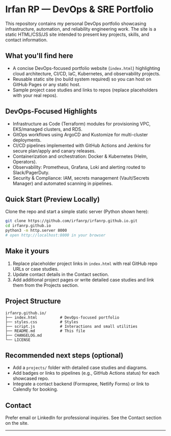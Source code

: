 # Irfan RP — DevOps & SRE Portfolio

This repository contains my personal DevOps portfolio showcasing infrastructure, automation, and reliability engineering work. The site is a static HTML/CSS/JS site intended to present key projects, skills, and contact information.

## What you'll find here

- A concise DevOps-focused portfolio website (`index.html`) highlighting cloud architecture, CI/CD, IaC, Kubernetes, and observability projects.
- Reusable static site (no build system required) so you can host on GitHub Pages or any static host.
- Sample project case studies and links to repos (replace placeholders with your real repos).

## DevOps-Focused Highlights

- Infrastructure as Code (Terraform) modules for provisioning VPC, EKS/managed clusters, and RDS.
- GitOps workflows using ArgoCD and Kustomize for multi-cluster deployments.
- CI/CD pipelines implemented with GitHub Actions and Jenkins for secure plan/apply and canary releases.
- Containerization and orchestration: Docker & Kubernetes (Helm, Operators).
- Observability: Prometheus, Grafana, Loki and alerting routed to Slack/PagerDuty.
- Security & Compliance: IAM, secrets management (Vault/Secrets Manager) and automated scanning in pipelines.

## Quick Start (Preview Locally)

Clone the repo and start a simple static server (Python shown here):

```bash
git clone https://github.com/irfanrp/irfanrp.github.io.git
cd irfanrp.github.io
python3 -m http.server 8000
# open http://localhost:8000 in your browser
```

## Make it yours

1. Replace placeholder project links in `index.html` with real GitHub repo URLs or case studies.
2. Update contact details in the Contact section.
3. Add additional project pages or write detailed case studies and link them from the Projects section.

## Project Structure

```
irfanrp.github.io/
├── index.html          # DevOps-focused portfolio
├── styles.css          # Styles
├── script.js           # Interactions and small utilities
├── README.md           # This file
├── CHANGELOG.md
└── LICENSE
```

## Recommended next steps (optional)

- Add a `projects/` folder with detailed case studies and diagrams.
- Add badges or links to pipelines (e.g., GitHub Actions status) for each showcased repo.
- Integrate a contact backend (Formspree, Netlify Forms) or link to Calendly for booking.

## Contact

Prefer email or LinkedIn for professional inquiries. See the Contact section on the site.

---